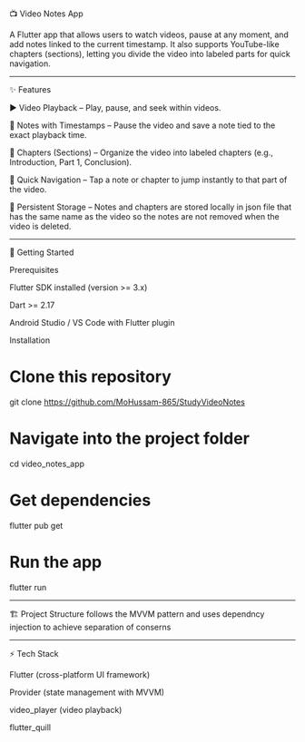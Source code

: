 📺 Video Notes App

A Flutter app that allows users to watch videos, pause at any moment, and add notes linked to the current timestamp.
It also supports YouTube-like chapters (sections), letting you divide the video into labeled parts for quick navigation.


---

✨ Features

▶️ Video Playback – Play, pause, and seek within videos.

📝 Notes with Timestamps – Pause the video and save a note tied to the exact playback time.

📌 Chapters (Sections) – Organize the video into labeled chapters (e.g., Introduction, Part 1, Conclusion).

🔖 Quick Navigation – Tap a note or chapter to jump instantly to that part of the video.

💾 Persistent Storage – Notes and chapters are stored locally in json file that has the same name as the video so the notes are not removed when the video is deleted.

---

🚀 Getting Started

Prerequisites

Flutter SDK installed (version >= 3.x)

Dart >= 2.17

Android Studio / VS Code with Flutter plugin


Installation

# Clone this repository
git clone https://github.com/MoHussam-865/StudyVideoNotes 

# Navigate into the project folder
cd video_notes_app

# Get dependencies
flutter pub get

# Run the app
flutter run


---

🏗️ Project Structure follows the MVVM pattern and uses dependncy injection to achieve separation of conserns 


---

⚡ Tech Stack

Flutter (cross-platform UI framework)

Provider (state management with MVVM)

video_player (video playback)


flutter_quill
